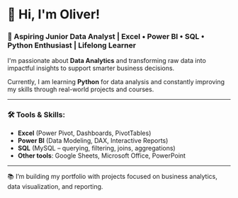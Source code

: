 # 👋 Hi, I'm Oliver!

### 🎯 Aspiring Junior Data Analyst | Excel • Power BI • SQL • Python Enthusiast | Lifelong Learner

I'm passionate about **Data Analytics** and transforming raw data into impactful insights to support smarter business decisions.

Currently, I am learning **Python** for data analysis and constantly improving my skills through real-world projects and courses.

---

### 🛠️ Tools & Skills:

- **Excel** (Power Pivot, Dashboards, PivotTables)
- **Power BI** (Data Modeling, DAX, Interactive Reports)
- **SQL** (MySQL – querying, filtering, joins, aggregations)
- **Other tools**: Google Sheets, Microsoft Office, PowerPoint

---

📚 I’m building my portfolio with projects focused on business analytics, data visualization, and reporting.

